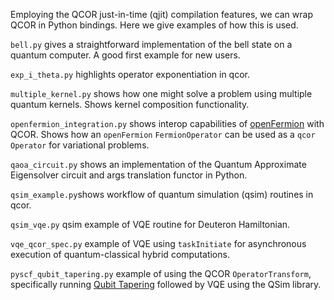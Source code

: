 Employing the QCOR just-in-time (qjit) compilation features, we can wrap QCOR in Python bindings. Here we give examples of how this is used.

`bell.py` gives a straightforward implementation of the bell state on a quantum computer. A good first example for new users.

`exp_i_theta.py` highlights operator exponentiation in qcor.

`multiple_kernel.py` shows how one might solve a problem using multiple quantum kernels. Shows kernel composition functionality.
 
`openfermion_integration.py` shows interop capabilities of [openFermion](https://github.com/quantumlib/OpenFermion) with QCOR. Shows how an `openFermion` `FermionOperator` can be used as a `qcor` `Operator` for variational problems.   

`qaoa_circuit.py` shows an implementation of the Quantum Approximate Eigensolver circuit and args translation functor in Python.

`qsim_example.py`shows workflow of quantum simulation (qsim) routines in qcor.

`qsim_vqe.py` qsim example of VQE routine for Deuteron Hamiltonian.

`vqe_qcor_spec.py` example of VQE using `taskInitiate` for asynchronous execution of quantum-classical hybrid computations. 

`pyscf_qubit_tapering.py` example of using the QCOR `OperatorTransform`, specifically running [Qubit Tapering](https://arxiv.org/abs/1701.08213) followed by VQE using the QSim library.